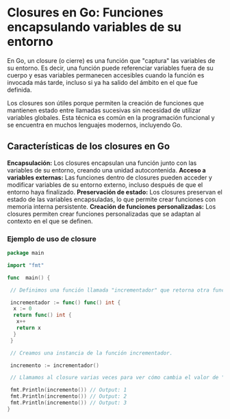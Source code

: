 # Closures en Go: Funciones encapsulando variables de su entorno

En Go, un closure (o cierre) es una función que "captura" las variables de su entorno. Es decir, una función puede referenciar variables fuera de su cuerpo y esas variables permanecen accesibles cuando la función es invocada más tarde, incluso si ya ha salido del ámbito en el que fue definida.

Los closures son útiles porque permiten la creación de funciones que mantienen estado entre llamadas sucesivas sin necesidad de utilizar variables globales. Esta técnica es común en la programación funcional y se encuentra en muchos lenguajes modernos, incluyendo Go.

## Características de los closures en Go

**Encapsulación:** Los closures encapsulan una función junto con las variables de su entorno, creando una unidad autocontenida.
**Acceso a variables externas:** Las funciones dentro de closures pueden acceder y modificar variables de su entorno externo, incluso después de que el entorno haya finalizado.
**Preservación de estado:** Los closures preservan el estado de las variables encapsuladas, lo que permite crear funciones con memoria interna persistente.
**Creación de funciones personalizadas:** Los closures permiten crear funciones personalizadas que se adaptan al contexto en el que se definen.

### Ejemplo de uso de closure

```go
package main

import "fmt"

func  main() {

 // Definimos una función llamada "incrementador" que retorna otra función.

 incrementador := func() func() int {
  x := 0
  return func() int {
   x++
   return x
  }
 }

 // Creamos una instancia de la función incrementador.

 incremento := incrementador()

 // Llamamos al closure varias veces para ver cómo cambia el valor de "x".

 fmt.Println(incremento()) // Output: 1
 fmt.Println(incremento()) // Output: 2
 fmt.Println(incremento()) // Output: 3
}
```
